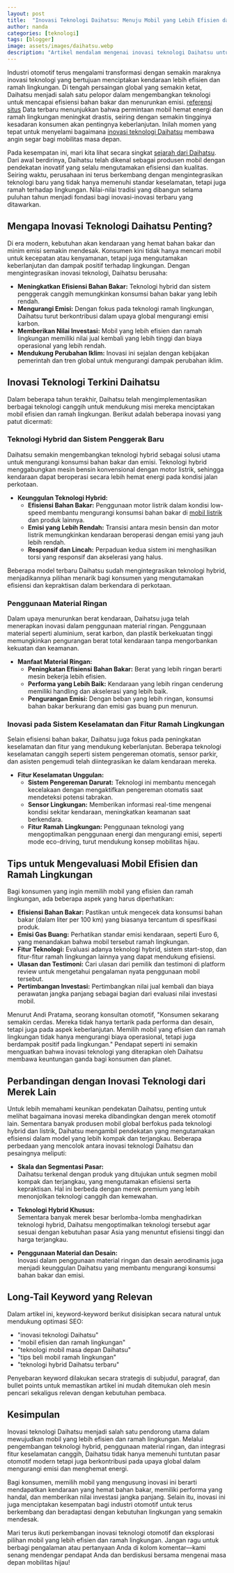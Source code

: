```yaml
---
layout: post
title:  "Inovasi Teknologi Daihatsu: Menuju Mobil yang Lebih Efisien dan Ramah Lingkungan"
author: nanda
categories: [teknologi]
tags: [blogger]
image: assets/images/daihatsu.webp
description: "Artikel mendalam mengenai inovasi teknologi Daihatsu untuk menciptakan mobil yang lebih efisien dan ramah lingkungan, dengan ulasan lengkap tentang teknologi hybrid, material ringan, sistem penggerak baru, dan pendapat para ahli otomotif"
---
```


Industri otomotif terus mengalami transformasi dengan semakin maraknya inovasi teknologi yang bertujuan menciptakan kendaraan lebih efisien dan ramah lingkungan. Di tengah persaingan global yang semakin ketat, Daihatsu menjadi salah satu pelopor dalam mengembangkan teknologi untuk mencapai efisiensi bahan bakar dan menurunkan emisi. [referensi situs](http://www.hepworthdaihatsu.com/) Data terbaru menunjukkan bahwa permintaan mobil hemat energi dan ramah lingkungan meningkat drastis, seiring dengan semakin tingginya kesadaran konsumen akan pentingnya keberlanjutan. Inilah momen yang tepat untuk menyelami bagaimana [inovasi teknologi Daihatsu](https://pediaku.id/inovasi-teknologi-daihatsu/) membawa angin segar bagi mobilitas masa depan.

Pada kesempatan ini, mari kita lihat secara singkat [sejarah dari Daihatsu](http://www.hepworthdaihatsu.com/info/sejarah-daihatsu-perjalanan-dari-awal-yang-sederhana/). Dari awal berdirinya, Daihatsu telah dikenal sebagai produsen mobil dengan pendekatan inovatif yang selalu mengutamakan efisiensi dan kualitas. Seiring waktu, perusahaan ini terus berkembang dengan mengintegrasikan teknologi baru yang tidak hanya memenuhi standar keselamatan, tetapi juga ramah terhadap lingkungan. Nilai-nilai tradisi yang dibangun selama puluhan tahun menjadi fondasi bagi inovasi-inovasi terbaru yang ditawarkan.

## Mengapa Inovasi Teknologi Daihatsu Penting?

Di era modern, kebutuhan akan kendaraan yang hemat bahan bakar dan minim emisi semakin mendesak. Konsumen kini tidak hanya mencari mobil untuk kecepatan atau kenyamanan, tetapi juga mengutamakan keberlanjutan dan dampak positif terhadap lingkungan. Dengan mengintegrasikan inovasi teknologi, Daihatsu berusaha:

- **Meningkatkan Efisiensi Bahan Bakar:** Teknologi hybrid dan sistem penggerak canggih memungkinkan konsumsi bahan bakar yang lebih rendah.
- **Mengurangi Emisi:** Dengan fokus pada teknologi ramah lingkungan, Daihatsu turut berkontribusi dalam upaya global mengurangi emisi karbon.
- **Memberikan Nilai Investasi:** Mobil yang lebih efisien dan ramah lingkungan memiliki nilai jual kembali yang lebih tinggi dan biaya operasional yang lebih rendah.
- **Mendukung Perubahan Iklim:** Inovasi ini sejalan dengan kebijakan pemerintah dan tren global untuk mengurangi dampak perubahan iklim.

## Inovasi Teknologi Terkini Daihatsu

Dalam beberapa tahun terakhir, Daihatsu telah mengimplementasikan berbagai teknologi canggih untuk mendukung misi mereka menciptakan mobil efisien dan ramah lingkungan. Berikut adalah beberapa inovasi yang patut dicermati:

### Teknologi Hybrid dan Sistem Penggerak Baru

Daihatsu semakin mengembangkan teknologi hybrid sebagai solusi utama untuk mengurangi konsumsi bahan bakar dan emisi. Teknologi hybrid menggabungkan mesin bensin konvensional dengan motor listrik, sehingga kendaraan dapat beroperasi secara lebih hemat energi pada kondisi jalan perkotaan.

- **Keunggulan Teknologi Hybrid:**
  - **Efisiensi Bahan Bakar:** Penggunaan motor listrik dalam kondisi low-speed membantu mengurangi konsumsi bahan bakar di [mobil listrik](https://pediaku.id/daftar-mobil-listrik-buatan-ford/) dan produk lainnya.
  - **Emisi yang Lebih Rendah:** Transisi antara mesin bensin dan motor listrik memungkinkan kendaraan beroperasi dengan emisi yang jauh lebih rendah.
  - **Responsif dan Lincah:** Perpaduan kedua sistem ini menghasilkan torsi yang responsif dan akselerasi yang halus.

Beberapa model terbaru Daihatsu sudah mengintegrasikan teknologi hybrid, menjadikannya pilihan menarik bagi konsumen yang mengutamakan efisiensi dan kepraktisan dalam berkendara di perkotaan.

### Penggunaan Material Ringan

Dalam upaya menurunkan berat kendaraan, Daihatsu juga telah menerapkan inovasi dalam penggunaan material ringan. Penggunaan material seperti aluminium, serat karbon, dan plastik berkekuatan tinggi memungkinkan pengurangan berat total kendaraan tanpa mengorbankan kekuatan dan keamanan.

- **Manfaat Material Ringan:**
  - **Peningkatan Efisiensi Bahan Bakar:** Berat yang lebih ringan berarti mesin bekerja lebih efisien.
  - **Performa yang Lebih Baik:** Kendaraan yang lebih ringan cenderung memiliki handling dan akselerasi yang lebih baik.
  - **Pengurangan Emisi:** Dengan beban yang lebih ringan, konsumsi bahan bakar berkurang dan emisi gas buang pun menurun.

### Inovasi pada Sistem Keselamatan dan Fitur Ramah Lingkungan

Selain efisiensi bahan bakar, Daihatsu juga fokus pada peningkatan keselamatan dan fitur yang mendukung keberlanjutan. Beberapa teknologi keselamatan canggih seperti sistem pengereman otomatis, sensor parkir, dan asisten pengemudi telah diintegrasikan ke dalam kendaraan mereka.

- **Fitur Keselamatan Unggulan:**
  - **Sistem Pengereman Darurat:** Teknologi ini membantu mencegah kecelakaan dengan mengaktifkan pengereman otomatis saat mendeteksi potensi tabrakan.
  - **Sensor Lingkungan:** Memberikan informasi real-time mengenai kondisi sekitar kendaraan, meningkatkan keamanan saat berkendara.
  - **Fitur Ramah Lingkungan:** Penggunaan teknologi yang mengoptimalkan penggunaan energi dan mengurangi emisi, seperti mode eco-driving, turut mendukung konsep mobilitas hijau.

## Tips untuk Mengevaluasi Mobil Efisien dan Ramah Lingkungan

Bagi konsumen yang ingin memilih mobil yang efisien dan ramah lingkungan, ada beberapa aspek yang harus diperhatikan:

- **Efisiensi Bahan Bakar:** Pastikan untuk mengecek data konsumsi bahan bakar (dalam liter per 100 km) yang biasanya tercantum di spesifikasi produk.
- **Emisi Gas Buang:** Perhatikan standar emisi kendaraan, seperti Euro 6, yang menandakan bahwa mobil tersebut ramah lingkungan.
- **Fitur Teknologi:** Evaluasi adanya teknologi hybrid, sistem start-stop, dan fitur-fitur ramah lingkungan lainnya yang dapat mendukung efisiensi.
- **Ulasan dan Testimoni:** Cari ulasan dari pemilik dan testimoni di platform review untuk mengetahui pengalaman nyata penggunaan mobil tersebut.
- **Pertimbangan Investasi:** Pertimbangkan nilai jual kembali dan biaya perawatan jangka panjang sebagai bagian dari evaluasi nilai investasi mobil.

Menurut Andi Pratama, seorang konsultan otomotif, "Konsumen sekarang semakin cerdas. Mereka tidak hanya tertarik pada performa dan desain, tetapi juga pada aspek keberlanjutan. Memilih mobil yang efisien dan ramah lingkungan tidak hanya mengurangi biaya operasional, tetapi juga berdampak positif pada lingkungan." Pendapat seperti ini semakin menguatkan bahwa inovasi teknologi yang diterapkan oleh Daihatsu membawa keuntungan ganda bagi konsumen dan planet.

## Perbandingan dengan Inovasi Teknologi dari Merek Lain

Untuk lebih memahami keunikan pendekatan Daihatsu, penting untuk melihat bagaimana inovasi mereka dibandingkan dengan merek otomotif lain. Sementara banyak produsen mobil global berfokus pada teknologi hybrid dan listrik, Daihatsu mengambil pendekatan yang mengutamakan efisiensi dalam model yang lebih kompak dan terjangkau. Beberapa perbedaan yang mencolok antara inovasi teknologi Daihatsu dan pesaingnya meliputi:

- **Skala dan Segmentasi Pasar:**  
  Daihatsu terkenal dengan produk yang ditujukan untuk segmen mobil kompak dan terjangkau, yang mengutamakan efisiensi serta kepraktisan. Hal ini berbeda dengan merek premium yang lebih menonjolkan teknologi canggih dan kemewahan.
  
- **Teknologi Hybrid Khusus:**  
  Sementara banyak merek besar berlomba-lomba menghadirkan teknologi hybrid, Daihatsu mengoptimalkan teknologi tersebut agar sesuai dengan kebutuhan pasar Asia yang menuntut efisiensi tinggi dan harga terjangkau.

- **Penggunaan Material dan Desain:**  
  Inovasi dalam penggunaan material ringan dan desain aerodinamis juga menjadi keunggulan Daihatsu yang membantu mengurangi konsumsi bahan bakar dan emisi.

## Long-Tail Keyword yang Relevan

Dalam artikel ini, keyword-keyword berikut disisipkan secara natural untuk mendukung optimasi SEO:
- "inovasi teknologi Daihatsu"
- "mobil efisien dan ramah lingkungan"
- "teknologi mobil masa depan Daihatsu"
- "tips beli mobil ramah lingkungan"
- "teknologi hybrid Daihatsu terbaru"

Penyebaran keyword dilakukan secara strategis di subjudul, paragraf, dan bullet points untuk memastikan artikel ini mudah ditemukan oleh mesin pencari sekaligus relevan dengan kebutuhan pembaca.

## Kesimpulan

Inovasi teknologi Daihatsu menjadi salah satu pendorong utama dalam mewujudkan mobil yang lebih efisien dan ramah lingkungan. Melalui pengembangan teknologi hybrid, penggunaan material ringan, dan integrasi fitur keselamatan canggih, Daihatsu tidak hanya memenuhi tuntutan pasar otomotif modern tetapi juga berkontribusi pada upaya global dalam mengurangi emisi dan menghemat energi.

Bagi konsumen, memilih mobil yang mengusung inovasi ini berarti mendapatkan kendaraan yang hemat bahan bakar, memiliki performa yang handal, dan memberikan nilai investasi jangka panjang. Selain itu, inovasi ini juga menciptakan kesempatan bagi industri otomotif untuk terus berkembang dan beradaptasi dengan kebutuhan lingkungan yang semakin mendesak.

Mari terus ikuti perkembangan inovasi teknologi otomotif dan eksplorasi pilihan mobil yang lebih efisien dan ramah lingkungan. Jangan ragu untuk berbagi pengalaman atau pertanyaan Anda di kolom komentar—kami senang mendengar pendapat Anda dan berdiskusi bersama mengenai masa depan mobilitas hijau!